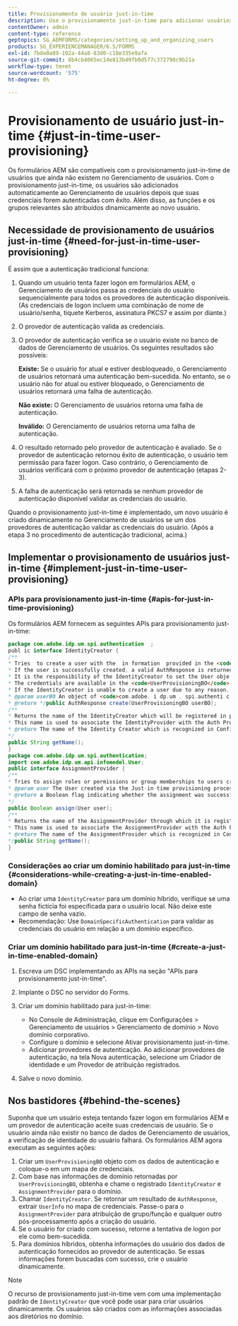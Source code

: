 ```yaml
---
title: Provisionamento de usuário just-in-time
description: Use o provisionamento just-in-time para adicionar usuários ao Gerenciamento de usuários após a autenticação bem-sucedida e atribua dinamicamente funções e grupos relevantes ao novo usuário.
contentOwner: admin
content-type: reference
geptopics: SG_AEMFORMS/categories/setting_up_and_organizing_users
products: SG_EXPERIENCEMANAGER/6.5/FORMS
exl-id: 7bde0a09-192a-44a8-83d0-c18e335e9afa
source-git-commit: 8b4cb4065ec14e813b49fb0d577c372790c9b21a
workflow-type: tm+mt
source-wordcount: '575'
ht-degree: 0%

---
```


# Provisionamento de usuário just-in-time {#just-in-time-user-provisioning}

Os formulários AEM são compatíveis com o provisionamento just-in-time de usuários que ainda não existem no Gerenciamento de usuários. Com o provisionamento just-in-time, os usuários são adicionados automaticamente ao Gerenciamento de usuários depois que suas credenciais forem autenticadas com êxito. Além disso, as funções e os grupos relevantes são atribuídos dinamicamente ao novo usuário.

## Necessidade de provisionamento de usuários just-in-time {#need-for-just-in-time-user-provisioning}

É assim que a autenticação tradicional funciona:

1. Quando um usuário tenta fazer logon em formulários AEM, o Gerenciamento de usuários passa as credenciais do usuário sequencialmente para todos os provedores de autenticação disponíveis. (As credenciais de logon incluem uma combinação de nome de usuário/senha, tíquete Kerberos, assinatura PKCS7 e assim por diante.)
1. O provedor de autenticação valida as credenciais.
1. O provedor de autenticação verifica se o usuário existe no banco de dados de Gerenciamento de usuários. Os seguintes resultados são possíveis:

   **Existe:** Se o usuário for atual e estiver desbloqueado, o Gerenciamento de usuários retornará uma autenticação bem-sucedida. No entanto, se o usuário não for atual ou estiver bloqueado, o Gerenciamento de usuários retornará uma falha de autenticação.

   **Não existe:** O Gerenciamento de usuários retorna uma falha de autenticação.

   **Inválido:** O Gerenciamento de usuários retorna uma falha de autenticação.

1. O resultado retornado pelo provedor de autenticação é avaliado. Se o provedor de autenticação retornou êxito de autenticação, o usuário tem permissão para fazer logon. Caso contrário, o Gerenciamento de usuários verificará com o próximo provedor de autenticação (etapas 2-3).
1. A falha de autenticação será retornada se nenhum provedor de autenticação disponível validar as credenciais do usuário.

Quando o provisionamento just-in-time é implementado, um novo usuário é criado dinamicamente no Gerenciamento de usuários se um dos provedores de autenticação validar as credenciais do usuário. (Após a etapa 3 no procedimento de autenticação tradicional, acima.)

## Implementar o provisionamento de usuários just-in-time {#implement-just-in-time-user-provisioning}

### APIs para provisionamento just-in-time {#apis-for-just-in-time-provisioning}

Os formulários AEM fornecem as seguintes APIs para provisionamento just-in-time:

```java
package com.adobe.idp.um.spi.authentication  ;
publ ic interface IdentityCreator {
/**
* Tries  to create a user with the  in formation  provided in the <code>UserProvisioningBO</code> object.
* If the user is successfully created, a valid AuthResponse is returned along with the information using which the user was created.
* It is the responsibility of the IdentityCreator to set the User obje ct  in the cre dential map with th e  ke y  <code>UMA u thenticationUtil.authenticatedUserKey</code>
* The credentials are available in the <code>UserProvisioningBO</code> object in the 'credentials' property.
* If the IdentityCreator is unable to create a user due to any reason, it returns <code>null</code>
* @param userBO An object of <code>com.adobe. i dp.um . spi.authenti c ationUserProvisioningBO</code>
* @return */public AuthResponse create(UserProvisioningBO userBO);
/**
* Returns the name of the IdentityCreator which will be registered in preferences.
* This name is used to associate the IdentityProvider with the Auth Provider Configuration in the domain.
* @return The name of the Identity Creator which is recognized in Configuration.
*/
public String getName();
}
package com.adobe.idp.um.spi.authentication;
import com.adobe.idp.um.api.infomodel.User;
public interface AssignmentProvider {
/**
* Tries to assign roles or permissions or group memberships to users created via Just-in-time provisioning.
* @param user The User created via the Just-in-time provisioning process.
* @return a Boolean flag indicating whether the assignment was successful or not.
*/
public Boolean assign(User user);
/**
* Returns the name of the AssignmentProvider through which it is registered under preferences.
* This name is used to associate the AssignmentProvider with the Auth Provider Configuration in the domain.
* @return The name of the AssignmentProvider which is recognized in Configuration.
*/public String getName();
}
```

### Considerações ao criar um domínio habilitado para just-in-time {#considerations-while-creating-a-just-in-time-enabled-domain}

* Ao criar uma `IdentityCreator` para um domínio híbrido, verifique se uma senha fictícia foi especificada para o usuário local. Não deixe este campo de senha vazio.
* Recomendação: Use `DomainSpecificAuthentication` para validar as credenciais do usuário em relação a um domínio específico.

### Criar um domínio habilitado para just-in-time {#create-a-just-in-time-enabled-domain}

1. Escreva um DSC implementando as APIs na seção &quot;APIs para provisionamento just-in-time&quot;.
1. Implante o DSC no servidor do Forms.
1. Criar um domínio habilitado para just-in-time:

   * No Console de Administração, clique em Configurações > Gerenciamento de usuários > Gerenciamento de domínio > Novo domínio corporativo.
   * Configure o domínio e selecione Ativar provisionamento just-in-time. <!--Fix broken link (See Setting up and managing domains).-->
   * Adicionar provedores de autenticação. Ao adicionar provedores de autenticação, na tela Nova autenticação, selecione um Criador de identidade e um Provedor de atribuição registrados.

1. Salve o novo domínio.

## Nos bastidores {#behind-the-scenes}

Suponha que um usuário esteja tentando fazer logon em formulários AEM e um provedor de autenticação aceite suas credenciais de usuário. Se o usuário ainda não existir no banco de dados de Gerenciamento de usuários, a verificação de identidade do usuário falhará. Os formulários AEM agora executam as seguintes ações:

1. Criar um `UserProvisioningBO` objeto com os dados de autenticação e coloque-o em um mapa de credenciais.
1. Com base nas informações de domínio retornadas por `UserProvisioningBO`, obtenha e chame o registrado `IdentityCreator` e `AssignmentProvider` para o domínio.
1. Chamar `IdentityCreator`. Se retornar um resultado de `AuthResponse`, extrair `UserInfo` no mapa de credenciais. Passe-o para o `AssignmentProvider` para atribuição de grupo/função e qualquer outro pós-processamento após a criação do usuário.
1. Se o usuário for criado com sucesso, retorne a tentativa de logon por ele como bem-sucedida.
1. Para domínios híbridos, obtenha informações do usuário dos dados de autenticação fornecidos ao provedor de autenticação. Se essas informações forem buscadas com sucesso, crie o usuário dinamicamente.

>[!NOTE]
>
>O recurso de provisionamento just-in-time vem com uma implementação padrão de `IdentityCreator` que você pode usar para criar usuários dinamicamente. Os usuários são criados com as informações associadas aos diretórios no domínio.
